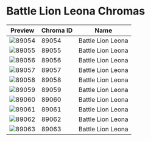 # Battle Lion Leona Chromas



| Preview | Chroma ID | Name |
|---------|-----------|------|
| ![89054](https://raw.communitydragon.org/latest/plugins/rcp-be-lol-game-data/global/default/v1/champion-chroma-images/89/89054.png) | 89054 | Battle Lion Leona |
| ![89055](https://raw.communitydragon.org/latest/plugins/rcp-be-lol-game-data/global/default/v1/champion-chroma-images/89/89055.png) | 89055 | Battle Lion Leona |
| ![89056](https://raw.communitydragon.org/latest/plugins/rcp-be-lol-game-data/global/default/v1/champion-chroma-images/89/89056.png) | 89056 | Battle Lion Leona |
| ![89057](https://raw.communitydragon.org/latest/plugins/rcp-be-lol-game-data/global/default/v1/champion-chroma-images/89/89057.png) | 89057 | Battle Lion Leona |
| ![89058](https://raw.communitydragon.org/latest/plugins/rcp-be-lol-game-data/global/default/v1/champion-chroma-images/89/89058.png) | 89058 | Battle Lion Leona |
| ![89059](https://raw.communitydragon.org/latest/plugins/rcp-be-lol-game-data/global/default/v1/champion-chroma-images/89/89059.png) | 89059 | Battle Lion Leona |
| ![89060](https://raw.communitydragon.org/latest/plugins/rcp-be-lol-game-data/global/default/v1/champion-chroma-images/89/89060.png) | 89060 | Battle Lion Leona |
| ![89061](https://raw.communitydragon.org/latest/plugins/rcp-be-lol-game-data/global/default/v1/champion-chroma-images/89/89061.png) | 89061 | Battle Lion Leona |
| ![89062](https://raw.communitydragon.org/latest/plugins/rcp-be-lol-game-data/global/default/v1/champion-chroma-images/89/89062.png) | 89062 | Battle Lion Leona |
| ![89063](https://raw.communitydragon.org/latest/plugins/rcp-be-lol-game-data/global/default/v1/champion-chroma-images/89/89063.png) | 89063 | Battle Lion Leona |